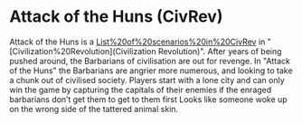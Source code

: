 # Attack of the Huns (CivRev)

Attack of the Huns is a [List%20of%20scenarios%20in%20CivRev](scenario) in "[Civilization%20Revolution](Civilization Revolution)".
After years of being pushed around, the Barbarians of civilisation are out for revenge.
In "Attack of the Huns" the Barbarians are angrier more numerous, and looking to take a chunk out of civilised society. 
Players start with a lone city and can only win the game by capturing the capitals of their enemies if the enraged barbarians don’t get them to get to them first
Looks like someone woke up on the wrong side of the tattered animal skin.